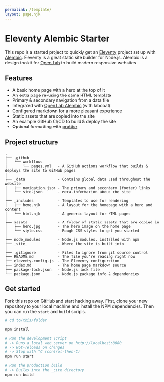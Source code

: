 ```yaml
---
permalink: /template/
layout: page.njk
---
```


# Eleventy Alembic Starter

This repo is a started project to quickly get an [Eleventy](https://11ty.dev) project set up with [Alembic](https://alembic.openlab.dev).
Eleventy is a great static site builder for Node.js.
Alembic is a design toolkit for [Open Lab](https://openlab.ncl.ac.uk) to build modern responsive websites.

## Features

- A basic home page with a hero at the top of it
- An extra page re-using the same HTML template
- Primary & secondary navigation from a data file
- Integrated with [Open Lab Alembic](https://alembic.openlab.dev) (with labcoat)
- Configured markdown for a more pleasant experience
- Static assets that are copied into the site
- An example GitHub CI/CD to build & deploy the site
- Optional formatting with [prettier](https://prettier.io)

## Project structure

```
.
├── .github
│   └── workflows
|       └── pages.yml   - A GitHub actions workflow that builds & deploys the site to GitHub pages
│
├── _data               - Contains global data used throughout the website
│   ├── navigation.json - The primary and secondary (footer) links
│   └── site.json       - Meta-information about the site
│
├── _includes           - Templates to use for rendering
│   ├── home.njk        - A layout for the homepage with a hero and content
│   └── html.njk        - A generic layout for HTML pages
│
├── assets              - A folder of static assets that are copied in
│   ├── hero.jpg        - The hero image on the home page
│   └── style.css       - Rough CSS styles to get you started
│
├── node_modules        - Node.js modules, installed with npm
├── _site_              - Where the site is built into
│
├── .gitignore          - Files to ignore from git source control
├── README.md           - The file you're reading right now
├── eleventy.config.js  - The Eleventy configuration
├── index.md            - The home page markdown source
├── package-lock.json   - Node.js lock file
└── package.json        - Node.js package info & dependencies
```

## Get started

Fork this repo on GitHub and start hacking away.
First, clone your new repository to your local machine and install the NPM dependencies.
Then you can run the `start` and `build` scripts.

```sh
# cd to/this/folder

npm install

# Run the development script
# -> Runs a local web server on http://localhost:8080
# -> Hot-reloads on changes
# -> Stop with ^C (control-then-C)
npm run start

# Run the production build
# -> Builds into the _site directory
npm run build
```

